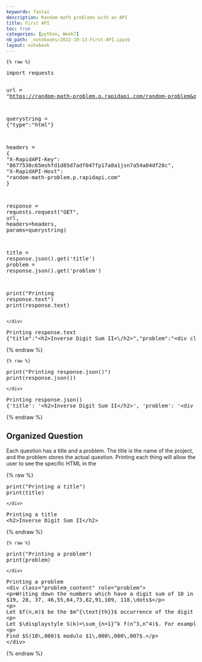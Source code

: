 ```yaml
---
keywords: fastai
description: Random math problems with an API
title: First API
toc: true
categories: [python, Week7]
nb_path: _notebooks/2022-10-13-First-API.ipynb
layout: notebook
---
```


<!--
#################################################
### THIS FILE WAS AUTOGENERATED! DO NOT EDIT! ###
#################################################
# file to edit: _notebooks/2022-10-13-First-API.ipynb
-->

<div class="container" id="notebook-container">
        
    {% raw %}
    
<div class="cell border-box-sizing code_cell rendered">
<div class="input">

<div class="inner_cell">
    <div class="input_area">
<div class=" highlight hl-ipython3"><pre><span></span><span class="kn">import</span> <span class="nn">requests</span>

<span class="n">url</span> <span class="o">=</span> <span class="s2">&quot;https://random-math-problem.p.rapidapi.com/random-problem&quot;</span>

<span class="n">querystring</span> <span class="o">=</span> <span class="p">{</span><span class="s2">&quot;type&quot;</span><span class="p">:</span><span class="s2">&quot;html&quot;</span><span class="p">}</span>

<span class="n">headers</span> <span class="o">=</span> <span class="p">{</span>
	<span class="s2">&quot;X-RapidAPI-Key&quot;</span><span class="p">:</span> <span class="s2">&quot;8677538c65mshfd1d85d7adf047fp17a8a1jsn7a54a04df28c&quot;</span><span class="p">,</span>
	<span class="s2">&quot;X-RapidAPI-Host&quot;</span><span class="p">:</span> <span class="s2">&quot;random-math-problem.p.rapidapi.com&quot;</span>
<span class="p">}</span>

<span class="n">response</span> <span class="o">=</span> <span class="n">requests</span><span class="o">.</span><span class="n">request</span><span class="p">(</span><span class="s2">&quot;GET&quot;</span><span class="p">,</span> <span class="n">url</span><span class="p">,</span> <span class="n">headers</span><span class="o">=</span><span class="n">headers</span><span class="p">,</span> <span class="n">params</span><span class="o">=</span><span class="n">querystring</span><span class="p">)</span>

<span class="n">title</span> <span class="o">=</span> <span class="n">response</span><span class="o">.</span><span class="n">json</span><span class="p">()</span><span class="o">.</span><span class="n">get</span><span class="p">(</span><span class="s1">&#39;title&#39;</span><span class="p">)</span>
<span class="n">problem</span> <span class="o">=</span> <span class="n">response</span><span class="o">.</span><span class="n">json</span><span class="p">()</span><span class="o">.</span><span class="n">get</span><span class="p">(</span><span class="s1">&#39;problem&#39;</span><span class="p">)</span>

<span class="nb">print</span><span class="p">(</span><span class="s2">&quot;Printing response.text&quot;</span><span class="p">)</span>
<span class="nb">print</span><span class="p">(</span><span class="n">response</span><span class="o">.</span><span class="n">text</span><span class="p">)</span>
</pre></div>

    </div>
</div>
</div>

<div class="output_wrapper">
<div class="output">

<div class="output_area">

<div class="output_subarea output_stream output_stdout output_text">
<pre>Printing response.text
{&#34;title&#34;:&#34;&lt;h2&gt;Inverse Digit Sum II&lt;\/h2&gt;&#34;,&#34;problem&#34;:&#34;&lt;div class=\&#34;problem_content\&#34; role=\&#34;problem\&#34;&gt;\r\n&lt;p&gt;Writing down the numbers which have a digit sum of 10 in ascending order, we get:\n$19, 28, 37, 46,55,64,73,82,91,109, 118,\\dots$&lt;\/p&gt;\n&lt;p&gt;\nLet $f(n,m)$ be the $m^{\\text{th}}$ occurrence of the digit sum $n$. For example, $f(10,1)=19$, $f(10,10)=109$ and $f(10,100)=1423$.&lt;\/p&gt;\n&lt;p&gt;\nLet $\\displaystyle S(k)=\\sum_{n=1}^k f(n^3,n^4)$. For example $S(3)=7128$ and $S(10)\\equiv 32287064 \\mod 1\\,000\\,000\\,007$.&lt;\/p&gt;\n&lt;p&gt;\nFind $S(10\\,000)$ modulo $1\\,000\\,000\\,007$.&lt;\/p&gt;\n&lt;\/div&gt;&#34;}
</pre>
</div>
</div>

</div>
</div>

</div>
    {% endraw %}

    {% raw %}
    
<div class="cell border-box-sizing code_cell rendered">
<div class="input">

<div class="inner_cell">
    <div class="input_area">
<div class=" highlight hl-ipython3"><pre><span></span><span class="nb">print</span><span class="p">(</span><span class="s2">&quot;Printing response.json()&quot;</span><span class="p">)</span>
<span class="nb">print</span><span class="p">(</span><span class="n">response</span><span class="o">.</span><span class="n">json</span><span class="p">())</span>
</pre></div>

    </div>
</div>
</div>

<div class="output_wrapper">
<div class="output">

<div class="output_area">

<div class="output_subarea output_stream output_stdout output_text">
<pre>Printing response.json()
{&#39;title&#39;: &#39;&lt;h2&gt;Inverse Digit Sum II&lt;/h2&gt;&#39;, &#39;problem&#39;: &#39;&lt;div class=&#34;problem_content&#34; role=&#34;problem&#34;&gt;\r\n&lt;p&gt;Writing down the numbers which have a digit sum of 10 in ascending order, we get:\n$19, 28, 37, 46,55,64,73,82,91,109, 118,\\dots$&lt;/p&gt;\n&lt;p&gt;\nLet $f(n,m)$ be the $m^{\\text{th}}$ occurrence of the digit sum $n$. For example, $f(10,1)=19$, $f(10,10)=109$ and $f(10,100)=1423$.&lt;/p&gt;\n&lt;p&gt;\nLet $\\displaystyle S(k)=\\sum_{n=1}^k f(n^3,n^4)$. For example $S(3)=7128$ and $S(10)\\equiv 32287064 \\mod 1\\,000\\,000\\,007$.&lt;/p&gt;\n&lt;p&gt;\nFind $S(10\\,000)$ modulo $1\\,000\\,000\\,007$.&lt;/p&gt;\n&lt;/div&gt;&#39;}
</pre>
</div>
</div>

</div>
</div>

</div>
    {% endraw %}

<div class="cell border-box-sizing text_cell rendered"><div class="inner_cell">
<div class="text_cell_render border-box-sizing rendered_html">
<h2 id="Organized-Question">Organized Question<a class="anchor-link" href="#Organized-Question"> </a></h2><p>Each question has a title and a problem. The title is the name of the project, and the problem stores the actual question. Printing each thing will allow the user to see the specific HTML in the</p>

</div>
</div>
</div>
    {% raw %}
    
<div class="cell border-box-sizing code_cell rendered">
<div class="input">

<div class="inner_cell">
    <div class="input_area">
<div class=" highlight hl-ipython3"><pre><span></span><span class="nb">print</span><span class="p">(</span><span class="s2">&quot;Printing a title&quot;</span><span class="p">)</span>
<span class="nb">print</span><span class="p">(</span><span class="n">title</span><span class="p">)</span> 
</pre></div>

    </div>
</div>
</div>

<div class="output_wrapper">
<div class="output">

<div class="output_area">

<div class="output_subarea output_stream output_stdout output_text">
<pre>Printing a title
&lt;h2&gt;Inverse Digit Sum II&lt;/h2&gt;
</pre>
</div>
</div>

</div>
</div>

</div>
    {% endraw %}

    {% raw %}
    
<div class="cell border-box-sizing code_cell rendered">
<div class="input">

<div class="inner_cell">
    <div class="input_area">
<div class=" highlight hl-ipython3"><pre><span></span><span class="nb">print</span><span class="p">(</span><span class="s2">&quot;Printing a problem&quot;</span><span class="p">)</span>
<span class="nb">print</span><span class="p">(</span><span class="n">problem</span><span class="p">)</span>
</pre></div>

    </div>
</div>
</div>

<div class="output_wrapper">
<div class="output">

<div class="output_area">

<div class="output_subarea output_stream output_stdout output_text">
<pre>Printing a problem
&lt;div class=&#34;problem_content&#34; role=&#34;problem&#34;&gt;
&lt;p&gt;Writing down the numbers which have a digit sum of 10 in ascending order, we get:
$19, 28, 37, 46,55,64,73,82,91,109, 118,\dots$&lt;/p&gt;
&lt;p&gt;
Let $f(n,m)$ be the $m^{\text{th}}$ occurrence of the digit sum $n$. For example, $f(10,1)=19$, $f(10,10)=109$ and $f(10,100)=1423$.&lt;/p&gt;
&lt;p&gt;
Let $\displaystyle S(k)=\sum_{n=1}^k f(n^3,n^4)$. For example $S(3)=7128$ and $S(10)\equiv 32287064 \mod 1\,000\,000\,007$.&lt;/p&gt;
&lt;p&gt;
Find $S(10\,000)$ modulo $1\,000\,000\,007$.&lt;/p&gt;
&lt;/div&gt;
</pre>
</div>
</div>

</div>
</div>

</div>
    {% endraw %}

</div>
 

